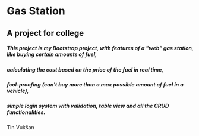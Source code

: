 # Gas Station
## A project for college

##### This project is my Bootstrap project, with features of a "web" gas station, like buying certain amounts of fuel, 
##### calculating the cost based on the price of the fuel in real time, 
##### fool-proofing (can't buy more than a max possible amount of fuel in a vehicle), 
##### simple login system with validation, table view and all the CRUD functionalities.

Tin Vukšan
